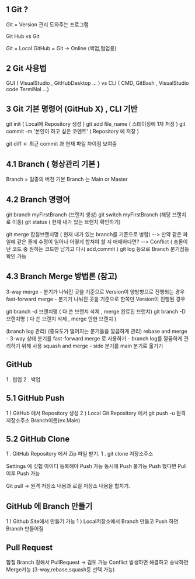 
## 1 Git ?

Git = Version 관리 도와주는 프로그램

Git Hub vs Git 

Git = Local 
GitHub = Git -> Online (백업,협업용)

## 2 Git 사용법

GUI ( VisualStudio , GitHubDesktop ... )  vs 
CLI ( CMD, GitBash , VisualStudio code TermiNal ...)

## 3 Git 기본 명령어 (GitHub X) , CLI 기반

git init ( Local에 Repository 생성 )
git add file_name ( 스테이징에 1차 저장 )
git commit -m '본인이 하고 싶은 코멘트'  ( Repository 에 저장 )

git diff <- 최근 commit 과 현재 파일 차이점 보여줌


## 4.1 Branch ( 형상관리 기본 )

Branch = 일종의 버전
기본 Branch 는 Main or Master

## 4.2 Branch 명령어

git branch myFirstBranch (브랜치 생성)
git switch myFirstBranch (해당 브랜치로 이동)
git status  ( 현재 내가 있는 브랜치 확인하기)

git merge 합칠브랜치명 ( 현재 내가 있는 branch를 기준으로 병합)
--> 만약 같은 파일에 같은 줄에 수정이 일어나 어떻게 합쳐야 할 지 애매하다면?
--> Conflict ( 충돌이 난 코드 중 원하는 코드만 남기고 다시 add,commit )
git log 등으로 Branch 분기점등 확인 가능



## 4.3 Branch Merge 방법론 (참고)

3-way merge         - 분기가 나눠진 곳을 기준으로 Version이 양방향으로 진행되는 경우
fast-forward merge  - 분기가 나눠진 곳을 기준으로 한쪽만 Version이 진행된 경우

git branch -d 브랜치명  ( 다 쓴 브랜치 삭제 , merge 완료된 브랜치)
git branch -D 브랜치명  ( 다 쓴 브랜치 삭제 , merge 안한 브랜치  )

(branch log 관리) (중요도가 떨어지는 분기들을 깔끔하게 관리)
rebase and merge    - 3-way 상태 분기를 fast-forward merge 로 사용하기 -  branch log를 깔끔하게 관리하기 위해 사용
squash and merge    - side 분기를 main 분기로 옮기기 

## GitHub 

1 . 협업 
2 . 백업

## 5.1 GitHub Push

1 ) GitHub 에서 Repository 생성 
2 ) Local Git Repository 에서 git push -u 원격저장소주소 Branch이름(ex.Main)

## 5.2 GitHub Clone

1 . GitHub Repository 에서 Zip 파일 받기.
1 . git clone 저장소주소

Settings 에 깃헙 아이디 등록해야 Push 가능
동시에 Push 불가능 Push 했다면 Pull 이후 Push 가능 

Git pull -> 원격 저장소 내용과 로컬 저장소 내용을 합치기.

## GitHub 에 Branch 만들기

1 ) Github Site에서 만들기 가능
1 ) Local저장소에서 Branch 만들고 Push 하면 Branch 만들어짐

## Pull Request 

합칠 Branch 정해서 PullRequest -> 검토 가능
Conflict 발생하면 해결하고 승낙하면 Merge가능 (3-way,rebase,squash등 선택 가능)


